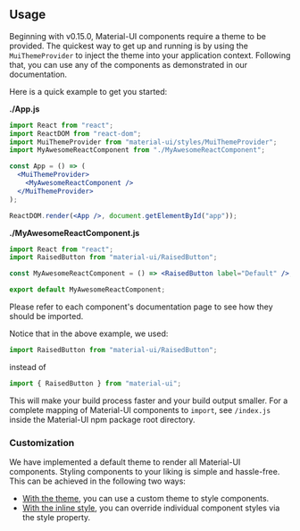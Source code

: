 ## Usage

Beginning with v0.15.0, Material-UI components require a theme to be provided. The quickest way to get up and running is by using the `MuiThemeProvider` to inject the theme into your application context. Following that, you can use any of the components as demonstrated in our documentation.

Here is a quick example to get you started:

**./App.js**

```jsx
import React from "react";
import ReactDOM from "react-dom";
import MuiThemeProvider from "material-ui/styles/MuiThemeProvider";
import MyAwesomeReactComponent from "./MyAwesomeReactComponent";

const App = () => (
  <MuiThemeProvider>
    <MyAwesomeReactComponent />
  </MuiThemeProvider>
);

ReactDOM.render(<App />, document.getElementById("app"));
```

**./MyAwesomeReactComponent.js**

```jsx
import React from "react";
import RaisedButton from "material-ui/RaisedButton";

const MyAwesomeReactComponent = () => <RaisedButton label="Default" />;

export default MyAwesomeReactComponent;
```

Please refer to each component's documentation page to see how they should be imported.

Notice that in the above example, we used:

```js
import RaisedButton from "material-ui/RaisedButton";
```

instead of

```js
import { RaisedButton } from "material-ui";
```

This will make your build process faster and your build output smaller.
For a complete mapping of Material-UI components to `import`,
see `/index.js` inside the Material-UI npm package root directory.

### Customization

We have implemented a default theme to render all Material-UI components.
Styling components to your liking is simple and hassle-free.
This can be achieved in the following two ways:

- [With the theme](#/customization/themes), you can use a custom theme to style components.
- [With the inline style](#/customization/styles), you can override individual
  component styles via the style property.
